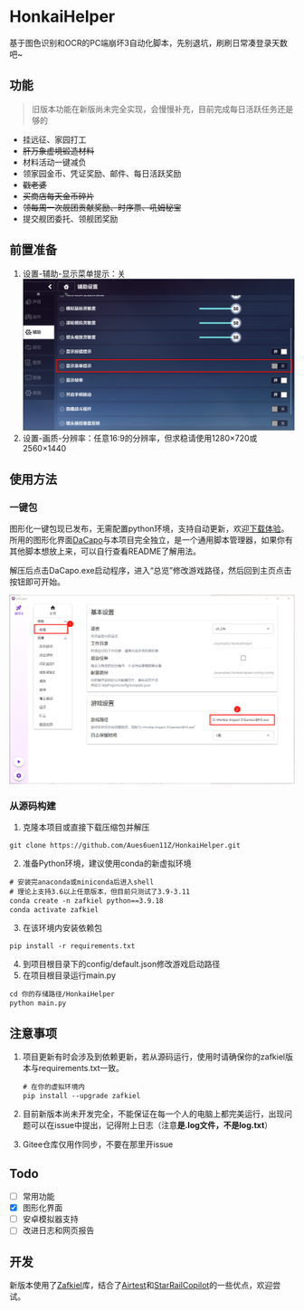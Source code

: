 # HonkaiHelper
基于图色识别和OCR的PC端崩坏3自动化脚本，先别退坑，刷刷日常凑登录天数吧~

## 功能

> 旧版本功能在新版尚未完全实现，会慢慢补充，目前完成每日活跃任务还是够的

- 挂远征、家园打工
- ~~肝万象虚境锻造材料~~
- 材料活动一键减负
- 领家园金币、凭证奖励、邮件、每日活跃奖励
- ~~戳老婆~~
- ~~买商店每天金币碎片~~
- ~~领每周一次舰团贡献奖励、时序票、吼姆秘宝~~
- 提交舰团委托、领舰团奖励

## 前置准备

1. 设置-辅助-显示菜单提示：关
![](./docs/game_setting.png)
2. 设置-画质-分辨率：任意16:9的分辨率，但求稳请使用1280×720或2560×1440

## 使用方法

### 一键包

图形化一键包现已发布，无需配置python环境，支持自动更新，欢迎[下载体验](https://github.com/Aues6uen11Z/HonkaiHelper/releases)。所用的图形化界面[DaCapo](https://github.com/Aues6uen11Z/DaCapo)与本项目完全独立，是一个通用脚本管理器，如果你有其他脚本想放上来，可以自行查看README了解用法。

解压后点击DaCapo.exe启动程序，进入“总览”修改游戏路径，然后回到主页点击按钮即可开始。

![](./docs/guide.png)

### 从源码构建

1. 克隆本项目或直接下载压缩包并解压
```shell
git clone https://github.com/Aues6uen11Z/HonkaiHelper.git 
```

2. 准备Python环境，建议使用conda的新虚拟环境

```shell
# 安装完anaconda或miniconda后进入shell
# 理论上支持3.6以上任意版本，但目前只测试了3.9-3.11
conda create -n zafkiel python==3.9.18
conda activate zafkiel
```

3. 在该环境内安装依赖包

```shell
pip install -r requirements.txt
```

4. 到项目根目录下的config/default.json修改游戏启动路径
5. 在项目根目录运行main.py

```shell
cd 你的存储路径/HonkaiHelper
python main.py
```

## 注意事项

1. 项目更新有时会涉及到依赖更新，若从源码运行，使用时请确保你的zafkiel版本与requirements.txt一致。

   ```shell
   # 在你的虚拟环境内
   pip install --upgrade zafkiel
   ```

2. 目前新版本尚未开发完全，不能保证在每一个人的电脑上都完美运行，出现问题可以在issue中提出，记得附上日志（注意**是.log文件，不是log.txt**）

3. Gitee仓库仅用作同步，不要在那里开issue

## Todo

- [ ] 常用功能
- [x] 图形化界面
- [ ] 安卓模拟器支持
- [ ] 改进日志和网页报告

## 开发

新版本使用了[Zafkiel](https://github.com/Aues6uen11Z/Zafkiel)库，结合了[Airtest](https://github.com/AirtestProject/Airtest)和[StarRailCopilot](https://github.com/LmeSzinc/StarRailCopilot)的一些优点，欢迎尝试。
